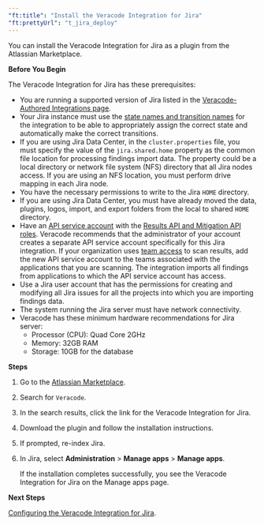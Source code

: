 ```yaml
---
"ft:title": "Install the Veracode Integration for Jira"
"ft:prettyUrl": "t_jira_deploy"
---
```

You can install the Veracode Integration for Jira as a plugin from the Atlassian Marketplace.

<p font-size="13pt"><b>Before You Begin</b></p>

The Veracode Integration for Jira has these prerequisites:

-   You are running a supported version of Jira listed in the [Veracode-Authored Integrations page](https://community.veracode.com/s/article/Support-Matrix).
-   Your Jira instance must use the [state names and transition names](https://docs.veracode.com/r/c_jira_finding_cycle) for the integration to be able to appropriately assign the correct state and automatically make the correct transitions.
-   If you are using Jira Data Center, in the `cluster.properties` file, you must specify the value of the `jira.shared.home` property as the common file location for processing findings import data. The property could be a local directory or network file system (NFS) directory that all Jira nodes access. If you are using an NFS location, you must perform drive mapping in each Jira node.
-   You have the necessary permissions to write to the Jira `HOME` directory.
-   If you are using Jira Data Center, you must have already moved the data, plugins, logos, import, and export folders from the local to shared `HOME` directory.
-   Have an [API service account](https://docs.veracode.com/r/c_about_veracode_accounts) with the [Results API and Mitigation API roles](https://docs.veracode.com/r/c_API_roles_details). Veracode recommends that the administrator of your account creates a separate API service account specifically for this Jira integration. If your organization uses [team access](https://docs.veracode.com/r/admin_team) to scan results, add the new API service account to the teams associated with the applications that you are scanning. The integration imports all findings from applications to which the API service account has access.
-   Use a Jira user account that has the permissions for creating and modifying all Jira issues for all the projects into which you are importing findings data.
-   The system running the Jira server must have network connectivity.
-   Veracode has these minimum hardware recommendations for Jira server:
    -   Processor (CPU): Quad Core 2GHz
    -   Memory: 32GB RAM
    -   Storage: 10GB for the database

<p font-size="13pt"><b>Steps</b></p>

1.  Go to the [Atlassian Marketplace](https://marketplace.atlassian.com/).

2.  Search for `Veracode`.

3.  In the search results, click the link for the Veracode Integration for Jira.

4.  Download the plugin and follow the installation instructions.

5.  If prompted, re-index Jira.

6.  In Jira, select **Administration** > **Manage apps** > **Manage apps**.

    If the installation completes successfully, you see the Veracode Integration for Jira on the Manage apps page.

<p font-size="13pt"><b>Next Steps</b></p>

[Configuring the Veracode Integration for Jira](../03_configure_jira_integration/README.md).